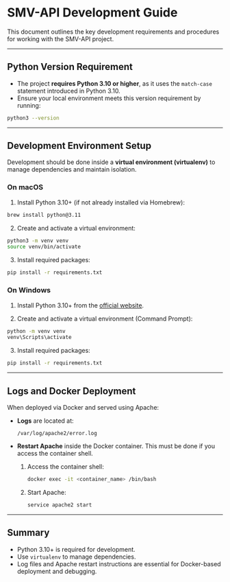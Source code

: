 # SMV-API Development Guide

This document outlines the key development requirements and procedures for working with the SMV-API project.

---

## Python Version Requirement

- The project **requires Python 3.10 or higher**, as it uses the `match-case` statement introduced in Python 3.10.
- Ensure your local environment meets this version requirement by running:

```bash
python3 --version
```

---

## Development Environment Setup

Development should be done inside a **virtual environment (virtualenv)** to manage dependencies and maintain isolation.

### On macOS

1. Install Python 3.10+ (if not already installed via Homebrew):

```bash
brew install python@3.11
```

2. Create and activate a virtual environment:

```bash
python3 -m venv venv
source venv/bin/activate
```

3. Install required packages:

```bash
pip install -r requirements.txt
```

### On Windows

1. Install Python 3.10+ from the [official website](https://www.python.org/).

2. Create and activate a virtual environment (Command Prompt):

```cmd
python -m venv venv
venv\Scripts\activate
```

3. Install required packages:

```cmd
pip install -r requirements.txt
```

---

## Logs and Docker Deployment

When deployed via Docker and served using Apache:

- **Logs** are located at:
  ```
  /var/log/apache2/error.log
  ```

- **Restart Apache** inside the Docker container. This must be done if you access the container shell.
  1. Access the container shell:
     ```bash
     docker exec -it <container_name> /bin/bash
     ```
  2. Start Apache:
     ```bash
     service apache2 start
     ```

---

## Summary

- Python 3.10+ is required for development.
- Use `virtualenv` to manage dependencies.
- Log files and Apache restart instructions are essential for Docker-based deployment and debugging.

